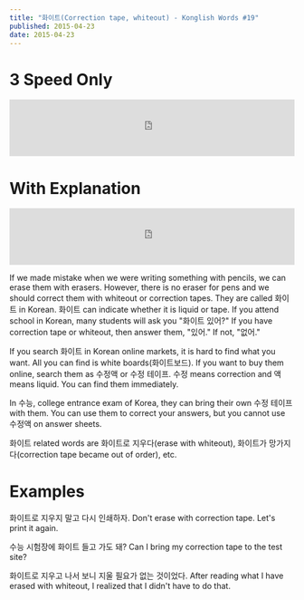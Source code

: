```yaml
---
title: "화이트(Correction tape, whiteout) - Konglish Words #19"
published: 2015-04-23
date: 2015-04-23
---
```


#  3 Speed Only

<iframe id="audio_iframe" src="https://www.podbean.com/media/player/cxrz3-55802b?skin=10" width="100%" height="100" frameborder="0" scrolling="no"></iframe>

#  With Explanation

<iframe id="audio_iframe" src="https://www.podbean.com/media/player/gaeir-55802c?skin=10" width="100%" height="100" frameborder="0" scrolling="no"></iframe>

If we made mistake when we were writing something with pencils, we can erase them with erasers. However, there is no eraser for pens and we should correct them with whiteout or correction tapes. They are called 화이트 in Korean. 화이트 can indicate whether it is liquid or tape. If you attend school in Korean, many students will ask you "화이트 있어?" If you have correction tape or whiteout, then answer them, "있어." If not, "없어."

If you search 화이트 in Korean online markets, it is hard to find what you want. All you can find is white boards(화이트보드). If you want to buy them online, search them as 수정액 or 수정 테이프. 수정 means correction and 액 means liquid. You can find them immediately.

In 수능, college entrance exam of Korea, they can bring their own 수정 테이프 with them. You can use them to correct your answers, but you cannot use 수정액 on answer sheets.

화이트 related words are 화이트로 지우다(erase with whiteout), 화이트가 망가지다(correction tape became out of order), etc.

#  Examples

화이트로 지우지 말고 다시 인쇄하자.
Don't erase with correction tape. Let's print it again.

수능 시험장에 화이트 들고 가도 돼?
Can I bring my correction tape to the test site?

화이트로 지우고 나서 보니 지울 필요가 없는 것이었다.
After reading what I have erased with whiteout, I realized that I didn't have to do that.